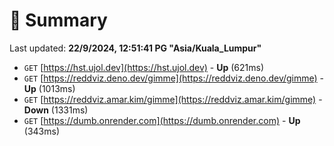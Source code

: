 # 📖 Summary
Last updated: **22/9/2024, 12:51:41 PG "Asia/Kuala_Lumpur"**

- `GET` [https://hst.ujol.dev](https://hst.ujol.dev) - **Up** (621ms)
- `GET` [https://reddviz.deno.dev/gimme](https://reddviz.deno.dev/gimme) - **Up** (1013ms)
- `GET` [https://reddviz.amar.kim/gimme](https://reddviz.amar.kim/gimme) - **Down** (1331ms)
- `GET` [https://dumb.onrender.com](https://dumb.onrender.com) - **Up** (343ms)
